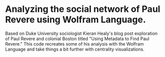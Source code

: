 # Analyzing the social network of Paul Revere using Wolfram Language. 

Based on Duke University sociologist Kieran Healy's blog post exploration of Paul Revere and colonial Boston titled "Using Metadata to Find Paul Revere." This code recreates some of his analysis with the Wolfram Language and take things a bit further with centrality visualizations.
